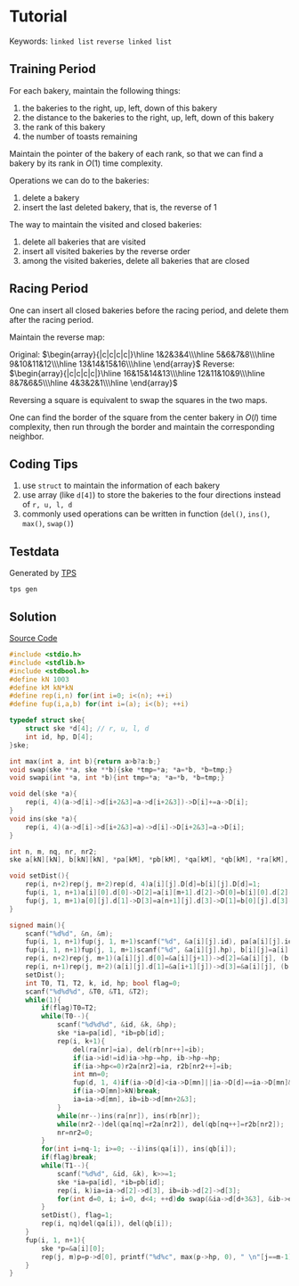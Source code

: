 # Tutorial

Keywords: `linked list` `reverse linked list`

## Training Period

For each bakery, maintain the following things:
1. the bakeries to the right, up, left, down of this bakery
2. the distance to the bakeries to the right, up, left, down of this bakery
3. the rank of this bakery
4. the number of toasts remaining

Maintain the pointer of the bakery of each rank, so that we can find a bakery by its rank in $O(1)$ time complexity.

Operations we can do to the bakeries:
1. delete a bakery
2. insert the last deleted bakery, that is, the reverse of 1

The way to maintain the visited and closed bakeries:
1. delete all bakeries that are visited
2. insert all visited bakeries by the reverse order
3. among the visited bakeries, delete all bakeries that are closed

## Racing Period

One can insert all closed bakeries before the racing period, and delete them after the racing period.

Maintain the reverse map:

Original: $\begin{array}{|c|c|c|c|}\hline
1&2&3&4\\\hline
5&6&7&8\\\hline
9&10&11&12\\\hline
13&14&15&16\\\hline
\end{array}$ Reverse: $\begin{array}{|c|c|c|c|}\hline
16&15&14&13\\\hline
12&11&10&9\\\hline
8&7&6&5\\\hline
4&3&2&1\\\hline
\end{array}$

Reversing a square is equivalent to swap the squares in the two maps.

One can find the border of the square from the center bakery in $O(l)$ time complexity, then run through the border and maintain the corresponding neighbor.

## Coding Tips

1. use ```struct``` to maintain the information of each bakery
2. use array (like ```d[4]```) to store the bakeries to the four directions instead of `r, u, l, d`
3. commonly used operations can be written in function (`del()`, `ins()`, `max()`, `swap()`)

## Testdata

Generated by [TPS](https://github.com/ioi-2017/tps)
```
tps gen
```

## Solution

[Source Code](./solution/sol.cpp)

```c
#include <stdio.h>
#include <stdlib.h>
#include <stdbool.h>
#define kN 1003
#define kM kN*kN
#define rep(i,n) for(int i=0; i<(n); ++i)
#define fup(i,a,b) for(int i=(a); i<(b); ++i)

typedef struct ske{
	struct ske *d[4]; // r, u, l, d
	int id, hp, D[4];
}ske;

int max(int a, int b){return a>b?a:b;}
void swap(ske **a, ske **b){ske *tmp=*a; *a=*b, *b=tmp;}
void swapi(int *a, int *b){int tmp=*a; *a=*b, *b=tmp;}

void del(ske *a){
	rep(i, 4)(a->d[i]->d[i+2&3]=a->d[i+2&3])->D[i]+=a->D[i];
}
void ins(ske *a){
	rep(i, 4)(a->d[i]->d[i+2&3]=a)->d[i]->D[i+2&3]=a->D[i];
}

int n, m, nq, nr, nr2;
ske a[kN][kN], b[kN][kN], *pa[kM], *pb[kM], *qa[kM], *qb[kM], *ra[kM], *rb[kM], *r2a[kM], *r2b[kM];

void setDist(){
	rep(i, n+2)rep(j, m+2)rep(d, 4)a[i][j].D[d]=b[i][j].D[d]=1;
	fup(i, 1, n+1)a[i][0].d[0]->D[2]=a[i][m+1].d[2]->D[0]=b[i][0].d[2]->D[0]=b[i][m+1].d[0]->D[2]=kN+1;
	fup(j, 1, m+1)a[0][j].d[1]->D[3]=a[n+1][j].d[3]->D[1]=b[0][j].d[3]->D[1]=b[n+1][j].d[1]->D[3]=kN+1;
}

signed main(){
	scanf("%d%d", &n, &m);
	fup(i, 1, n+1)fup(j, 1, m+1)scanf("%d", &a[i][j].id), pa[a[i][j].id]=&a[i][j], pb[a[i][j].id]=&b[i][j];
	fup(i, 1, n+1)fup(j, 1, m+1)scanf("%d", &a[i][j].hp), b[i][j]=a[i][j];
	rep(i, n+2)rep(j, m+1)(a[i][j].d[0]=&a[i][j+1])->d[2]=&a[i][j], (b[i][j].d[2]=&b[i][j+1])->d[0]=&b[i][j];
	rep(i, n+1)rep(j, m+2)(a[i][j].d[1]=&a[i+1][j])->d[3]=&a[i][j], (b[i][j].d[3]=&b[i+1][j])->d[1]=&b[i][j];
	setDist();
	int T0, T1, T2, k, id, hp; bool flag=0;
	scanf("%d%d%d", &T0, &T1, &T2);
	while(1){
		if(flag)T0=T2;
		while(T0--){
			scanf("%d%d%d", &id, &k, &hp);
			ske *ia=pa[id], *ib=pb[id];
			rep(i, k+1){
				del(ra[nr]=ia), del(rb[nr++]=ib);
				if(ia->id!=id)ia->hp-=hp, ib->hp-=hp;
				if(ia->hp<=0)r2a[nr2]=ia, r2b[nr2++]=ib;
				int mn=0;
				fup(d, 1, 4)if(ia->D[d]<ia->D[mn]||ia->D[d]==ia->D[mn]&&ia->d[d]->id<ia->d[mn]->id)mn=d;
				if(ia->D[mn]>kN)break;
				ia=ia->d[mn], ib=ib->d[mn+2&3];
			}
			while(nr--)ins(ra[nr]), ins(rb[nr]);
			while(nr2--)del(qa[nq]=r2a[nr2]), del(qb[nq++]=r2b[nr2]);
			nr=nr2=0;
		}
		for(int i=nq-1; i>=0; --i)ins(qa[i]), ins(qb[i]);
		if(flag)break;
		while(T1--){
			scanf("%d%d", &id, &k), k>>=1;
			ske *ia=pa[id], *ib=pb[id];
			rep(i, k)ia=ia->d[2]->d[3], ib=ib->d[2]->d[3];
			for(int d=0, i; i=0, d<4; ++d)do swap(&ia->d[d+3&3], &ib->d[d+3&3]), ia->d[d+3&3]->d[d+1&3]=ia, ib->d[d+3&3]->d[d+1&3]=ib; while(i++<k<<1&&(ia=ia->d[d], ib=ib->d[d]));
		}
		setDist(), flag=1;
		rep(i, nq)del(qa[i]), del(qb[i]);
	}
	fup(i, 1, n+1){
		ske *p=&a[i][0];
		rep(j, m)p=p->d[0], printf("%d%c", max(p->hp, 0), " \n"[j==m-1]);
	}
}
```
